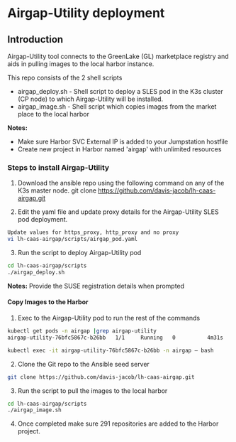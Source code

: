 # Airgap-Utility deployment

##  Introduction

Airgap-Utility tool connects to the GreenLake (GL) marketplace registry and aids in pulling images to the local harbor instance.

This repo consists of the 2 shell scripts

- airgap_deploy.sh - Shell script to deploy a SLES pod in the K3s cluster (CP node) to which Airgap-Utility will be installed.
- airgap_image.sh  - Shell script which copies images from the market place to the local harbor


**Notes:** 
- Make sure Harbor SVC External IP is added to your Jumpstation hostfile
- Create new project in Harbor named 'airgap' with unlimited resources

### Steps to install Airgap-Utility

1.	Download the ansible repo using the following command on any of the K3s master node. git clone https://github.com/davis-jacob/lh-caas-airgap.git

2.	Edit the yaml file and update proxy details for the Airgap-Utility SLES pod deployment.
```bash
Update values for https_proxy, http_proxy and no proxy
vi lh-caas-airgap/scripts/airgap_pod.yaml
```
3.	Run the script to deploy Airgap-Utility pod 
```bash
cd lh-caas-airgap/scripts
./airgap_deploy.sh
```
**Notes:** 
Provide the SUSE registration details when prompted

#### Copy Images to the Harbor 
1.	Exec to the Airgap-Utility  pod to run the rest of the commands
```bash
kubectl get pods -n airgap |grep airgap-utility
airgap-utility-76bfc5867c-b26bb   1/1     Running   0          4m31s

kubectl exec -it airgap-utility-76bfc5867c-b26bb -n airgap – bash
```
2.	Clone the Git repo to the Ansible seed server
```bash
git clone https://github.com/davis-jacob/lh-caas-airgap.git
```
3.	Run the script to pull the images to the local harbor
```bash
cd lh-caas-airgap/scripts
./airgap_image.sh
```
4.	Once completed make sure 291 repositories are added to the Harbor project.
